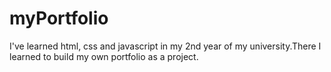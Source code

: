 # myPortfolio
I've learned html, css and javascript in my 2nd year of my university.There I learned to build my own portfolio as a project.
